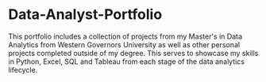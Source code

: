 # Data-Analyst-Portfolio
This portfolio includes a collection of projects from my Master's in Data Analytics from Western Governors University as well as other personal projects completed outside of my degree.  This serves to showcase my skills in Python, Excel, SQL and Tableau from each stage of the data analytics lifecycle. 
